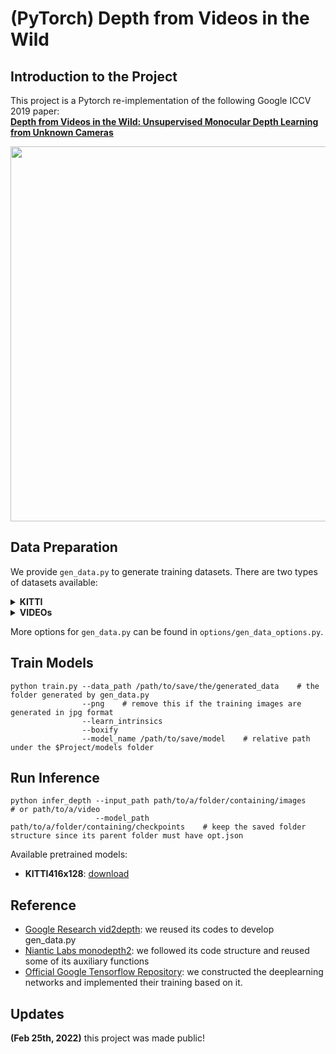 # (PyTorch) Depth from Videos in the Wild

## Introduction to the Project

This project is a Pytorch re-implementation of the following Google ICCV 2019 paper:  
**[Depth from Videos in the Wild: Unsupervised Monocular Depth Learning from Unknown Cameras](https://arxiv.org/abs/1904.04998)**

<p align="center">
  <img src="demo/kitti_0926drive0001_0018.gif" width="600" />
</p>

## Data Preparation

We provide `gen_data.py` to generate training datasets. There are two types of datasets available:

<details><summary><strong>KITTI</strong></summary>
<p>  
  
#### Download Raw Data   
Please visit the [official website](http://www.cvlibs.net/datasets/kitti/raw_data.php) to download the entire raw KITTI dataset 
and unzip it to a folder named kitti_raw.  
Alternatively, you can also run the follows:
```
./datasets/data_prep/kitti_raw_downloader.sh
```
#### Generate Training Dataset   
```
python gen_data.py \
--dataset_name [kitti_raw_eigen or kitti_raw_stereo] \
--dataset_dir /path/to/kitti_raw \
--save_dir /path/to/save/the/generated_data \
--mask color
```

</p>
</details>

<details><summary><strong>VIDEOs</strong></summary>
<p>  

Training datasets can also be generated from your own videos under the same folder.   
  
*[Optional]* If the camera intrinsics are known, please put the 9 entries of its flattented camera intrinsics in a text file.
```
1344.8 0.0 640.0 0.0 1344.8 360.0 0.0 0.0 1.0
```

Then generate the training dataset by running:
```
python gen_data.py \
--dataset_name video \
--dataset_dir /path/to/your/video_folder \
--save_dir /path/to/save/the/generated_data \
--intrinsics /path/to/your/camera_intrinsics_file \ # If not set, default intrinsics are produced according to IPhone 
--mask color
```
  
</p>
</details>

More options for `gen_data.py` can be found in `options/gen_data_options.py`.

## Train Models
```
python train.py --data_path /path/to/save/the/generated_data    # the folder generated by gen_data.py
                --png    # remove this if the training images are generated in jpg format
                --learn_intrinsics
                --boxify
                --model_name /path/to/save/model    # relative path under the $Project/models folder 
```

## Run Inference
```
python infer_depth --input_path path/to/a/folder/containing/images    # or path/to/a/video
                   --model_path path/to/a/folder/containing/checkpoints    # keep the saved folder structure since its parent folder must have opt.json
```
Available pretrained models:
* **KITTI416x128**: [download](https://drive.google.com/file/d/1uj3CNNw5buvxqNIJJmY30_9kRY0HpS9Z/view?usp=sharing)

## Reference
* [Google Research vid2depth](https://github.com/tensorflow/models/tree/37ec31714f68255532b4c35f117bc33fd7f90692/research/vid2depth): we reused its codes to develop gen_data.py
* [Niantic Labs monodepth2](https://github.com/nianticlabs/monodepth2): we followed its code structure and reused some of its auxiliary functions
* [Official Google Tensorflow Repository](https://github.com/google-research/google-research/tree/57b60e7a7a5efc358adf4041a062ae435e6155be/depth_from_video_in_the_wild): we constructed the deeplearning networks and implemented their training based on it. 

## Updates
**(Feb 25th, 2022)** this project was made public!
